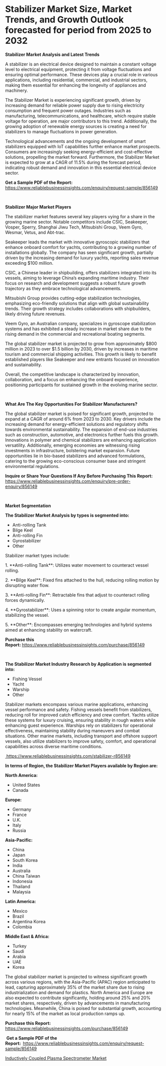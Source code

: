 <p><h1>Stabilizer Market Size, Market Trends, and Growth Outlook forecasted for period from 2025 to 2032</h1></p><p><strong>Stabilizer Market Analysis and Latest Trends</strong></p>
<p><p>A stabilizer is an electrical device designed to maintain a constant voltage level to electrical equipment, protecting it from voltage fluctuations and ensuring optimal performance. These devices play a crucial role in various applications, including residential, commercial, and industrial sectors, making them essential for enhancing the longevity of appliances and machinery.</p><p>The Stabilizer Market is experiencing significant growth, driven by increasing demand for reliable power supply due to rising electricity consumption and frequent power outages. Industries such as manufacturing, telecommunications, and healthcare, which require stable voltage for operation, are major contributors to this trend. Additionally, the growing adoption of renewable energy sources is creating a need for stabilizers to manage fluctuations in power generation.</p><p>Technological advancements and the ongoing development of smart stabilizers equipped with IoT capabilities further enhance market prospects. Consumers are increasingly seeking energy-efficient and cost-effective solutions, propelling the market forward. Furthermore, the Stabilizer Market is expected to grow at a CAGR of 11.5% during the forecast period, indicating robust demand and innovation in this essential electrical device sector.</p></p>
<p><strong>Get a Sample PDF of the Report:&nbsp;</strong> <a href="https://www.reliablebusinessinsights.com/enquiry/request-sample/856149?utm_campaign=2125&utm_medium=2&utm_source=Github&utm_content=ia&utm_term=16022025&utm_id=stabilizer">https://www.reliablebusinessinsights.com/enquiry/request-sample/856149</a></p>
<p>&nbsp;</p>
<p><strong>Stabilizer Major Market Players</strong></p>
<p><p>The stabilizer market features several key players vying for a share in the growing marine sector. Notable competitors include CSIC, Seakeeper, Vosper, Sperry, Shanghai Jiwu Tech, Mitsubishi Group, Veem Gyro, Wesmar, Vetus, and Abt-trac. </p><p>Seakeeper leads the market with innovative gyroscopic stabilizers that enhance onboard comfort for yachts, contributing to a growing number of installations globally. The company has seen significant growth, partially driven by the increasing demand for luxury yachts, reporting sales revenue exceeding $100 million.</p><p>CSIC, a Chinese leader in shipbuilding, offers stabilizers integrated into its vessels, aiming to leverage China’s expanding maritime industry. Their focus on research and development suggests a robust future growth trajectory as they embrace technological advancements.</p><p>Mitsubishi Group provides cutting-edge stabilization technologies, emphasizing eco-friendly solutions that align with global sustainability trends. Their growth strategy includes collaborations with shipbuilders, likely driving future revenues.</p><p>Veem Gyro, an Australian company, specializes in gyroscope stabilization systems and has exhibited a steady increase in market share due to the rising demand in the commercial and recreational boating segments. </p><p>The global stabilizer market is projected to grow from approximately $800 million in 2023 to over $1.5 billion by 2030, driven by increases in maritime tourism and commercial shipping activities. This growth is likely to benefit established players like Seakeeper and new entrants focused on innovation and sustainability.</p><p>Overall, the competitive landscape is characterized by innovation, collaboration, and a focus on enhancing the onboard experience, positioning participants for sustained growth in the evolving marine sector.</p></p>
<p>&nbsp;</p>
<p><strong>What Are The Key Opportunities For Stabilizer Manufacturers?</strong></p>
<p><p>The global stabilizer market is poised for significant growth, projected to expand at a CAGR of around 6% from 2023 to 2030. Key drivers include the increasing demand for energy-efficient solutions and regulatory shifts towards environmental sustainability. The expansion of end-use industries such as construction, automotive, and electronics further fuels this growth. Innovations in polymer and chemical stabilizers are enhancing application versatility. Additionally, emerging economies are witnessing rising investments in infrastructure, bolstering market expansion. Future opportunities lie in bio-based stabilizers and advanced formulations, catering to the growing eco-conscious consumer base and stringent environmental regulations.</p></p>
<p><strong>Inquire or Share Your Questions If Any Before Purchasing This Report:</strong> <a href="https://www.reliablebusinessinsights.com/enquiry/pre-order-enquiry/856149?utm_campaign=2125&utm_medium=2&utm_source=Github&utm_content=ia&utm_term=16022025&utm_id=stabilizer">https://www.reliablebusinessinsights.com/enquiry/pre-order-enquiry/856149</a></p>
<p>&nbsp;</p>
<p><strong>Market Segmentation</strong></p>
<p><strong>The Stabilizer Market Analysis by types is segmented into:</strong></p>
<p><ul><li>Anti-rolling Tank</li><li>Bilge Keel</li><li>Anti-rolling Fin</li><li>Gyrostabilizer</li><li>Other</li></ul></p>
<p><p>Stabilizer market types include:</p><p>1. **Anti-rolling Tank**: Utilizes water movement to counteract vessel rolling.</p><p>2. **Bilge Keel**: Fixed fins attached to the hull, reducing rolling motion by disrupting water flow.</p><p>3. **Anti-rolling Fin**: Retractable fins that adjust to counteract rolling forces dynamically.</p><p>4. **Gyrostabilizer**: Uses a spinning rotor to create angular momentum, stabilizing the vessel.</p><p>5. **Other**: Encompasses emerging technologies and hybrid systems aimed at enhancing stability on watercraft.</p></p>
<p><strong>Purchase this Report:&nbsp;</strong><a href="https://www.reliablebusinessinsights.com/purchase/856149?utm_campaign=2125&utm_medium=2&utm_source=Github&utm_content=ia&utm_term=16022025&utm_id=stabilizer">https://www.reliablebusinessinsights.com/purchase/856149</a></p>
<p>&nbsp;</p>
<p><strong>The Stabilizer Market Industry Research by Application is segmented into:</strong></p>
<p><ul><li>Fishing Vessel</li><li>Yacht</li><li>Warship</li><li>Other</li></ul></p>
<p><p>Stabilizer markets encompass various marine applications, enhancing vessel performance and safety. Fishing vessels benefit from stabilizers, reducing roll for improved catch efficiency and crew comfort. Yachts utilize these systems for luxury cruising, ensuring stability in rough waters while enhancing guest experience. Warships rely on stabilizers for operational effectiveness, maintaining stability during maneuvers and combat situations. Other marine markets, including transport and offshore support vessels, also utilize stabilizers to improve safety, comfort, and operational capabilities across diverse maritime conditions.</p></p>
<p><a href="https://www.reliablebusinessinsights.com/stabilizer-r856149?utm_campaign=2125&utm_medium=2&utm_source=Github&utm_content=ia&utm_term=16022025&utm_id=stabilizer">&nbsp;https://www.reliablebusinessinsights.com/stabilizer-r856149</a></p>
<p><strong>In terms of Region, the Stabilizer Market Players available by Region are:</strong></p>
<p>
    <p> <strong> North America: </strong>
        <ul>
            <li>United States</li>
            <li>Canada</li>
        </ul>
        </p> 
    <p> <strong> Europe: </strong>
        <ul>
            <li>Germany</li>
            <li>France</li>
            <li>U.K.</li>
            <li>Italy</li>
            <li>Russia</li>
        </ul>
        </p> 
    <p> <strong> Asia-Pacific: </strong>
        <ul>
            <li>China</li>
            <li>Japan</li>
            <li>South Korea</li>
            <li>India</li>
            <li>Australia</li>
            <li>China Taiwan</li>
            <li>Indonesia</li>
            <li>Thailand</li>
            <li>Malaysia</li>
        </ul>
        </p> 
    <p> <strong> Latin America: </strong>
        <ul>
            <li>Mexico</li>
            <li>Brazil</li>
            <li>Argentina Korea</li>
            <li>Colombia</li>
        </ul>
        </p> 
    <p> <strong> Middle East & Africa: </strong>
        <ul>
            <li>Turkey</li>
            <li>Saudi</li>
            <li>Arabia</li>
            <li>UAE</li>
            <li>Korea</li>
        </ul>
    </p>
    </p>
<p><p>The global stabilizer market is projected to witness significant growth across various regions, with the Asia-Pacific (APAC) region anticipated to lead, capturing approximately 35% of the market share due to rising industrialization and demand for plastics. North America and Europe are also expected to contribute significantly, holding around 25% and 20% market shares, respectively, driven by advancements in manufacturing technologies. Meanwhile, China is poised for substantial growth, accounting for nearly 15% of the market as local production ramps up.</p></p>
<p><strong>Purchase this Report: </strong><a href="https://www.reliablebusinessinsights.com/purchase/856149?utm_campaign=2125&utm_medium=2&utm_source=Github&utm_content=ia&utm_term=16022025&utm_id=stabilizer">https://www.reliablebusinessinsights.com/purchase/856149</a></p>
<p>&nbsp;<strong>Get a Sample PDF of the Report:&nbsp;&nbsp;</strong><a href="https://www.reliablebusinessinsights.com/enquiry/request-sample/856149?utm_campaign=2125&utm_medium=2&utm_source=Github&utm_content=ia&utm_term=16022025&utm_id=stabilizer">https://www.reliablebusinessinsights.com/enquiry/request-sample/856149</a></p>
<p><strong></strong></p>
<p><p><a href="https://github.com/JubayerMia832/Market-Research-Report-List-1/blob/main/inductively-coupled-plasma-spectrometer-market.md?utm_campaign=2125&utm_medium=2&utm_source=Github&utm_content=ia&utm_term=16022025&utm_id=stabilizer">Inductively Coupled Plasma Spectrometer Market</a></p></p>